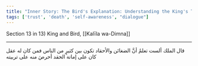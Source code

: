 ```yaml
---
title: "Inner Story: The Bird's Explanation: Understanding the King's True Intentions"
tags: ['trust', 'death', 'self-awareness', "dialogue"]
---
```


 Section 13 in 13) King and Bird, [[Kalīla wa-Dimna]]

---
قال الملك ألست تعلمُ أنَّ الضغائن والأحقاد تكون بين كثيرٍ من الناس فمن كان له عقل كان على إماتة الحقد أحرصَ منه على تربيته
